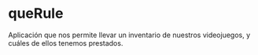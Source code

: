 # queRule
Aplicación que nos permite llevar un inventario de nuestros videojuegos, y cuáles de ellos tenemos prestados.
